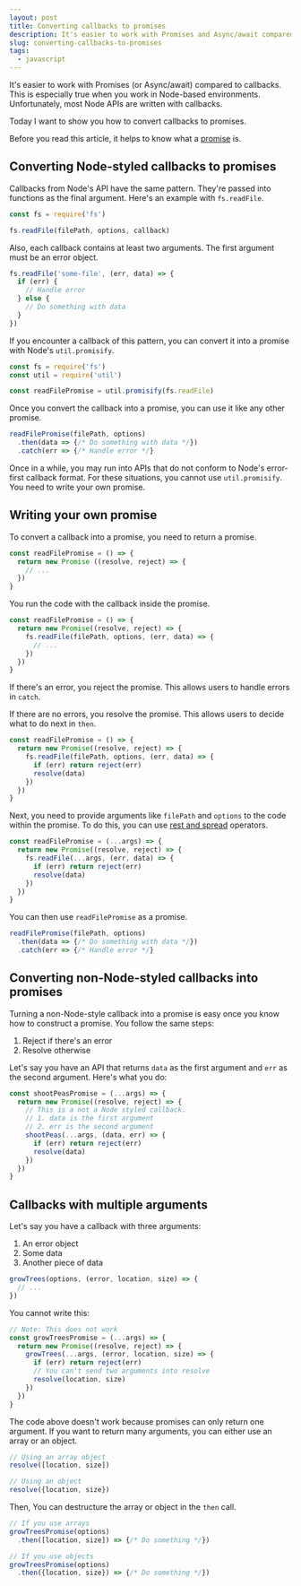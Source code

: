 ```yaml
---
layout: post
title: Converting callbacks to promises 
description: It's easier to work with Promises and Async/await compared to callbacks. I teach you how to convert any callback into a promise. 
slug: converting-callbacks-to-promises
tags:
  - javascript
---
```


It's easier to work with Promises (or Async/await) compared to callbacks. This is especially true when you work in Node-based environments. Unfortunately, most Node APIs are written with callbacks. 

Today I want to show you how to convert callbacks to promises. 

<!-- more -->

Before you read this article, it helps to know what a [promise][1] is. 

## Converting Node-styled callbacks to promises

Callbacks from Node's API have the same pattern. They're passed into functions as the final argument. Here's an example with `fs.readFile`. 

```js
const fs = require('fs') 

fs.readFile(filePath, options, callback)
```

Also, each callback contains at least two arguments. The first argument must be an error object. 

```js
fs.readFile('some-file', (err, data) => {
  if (err) {
    // Handle error 
  } else {
    // Do something with data
  }
})
```

If you encounter a callback of this pattern, you can convert it into a promise with Node's `util.promisify`. 

```js
const fs = require('fs')
const util = require('util')

const readFilePromise = util.promisify(fs.readFile)
```

Once you convert the callback into a promise, you can use it like any other promise. 

```js
readFilePromise(filePath, options)
  .then(data => {/* Do something with data */})
  .catch(err => {/* Handle error */}
```

Once in a while, you may run into APIs that do not conform to Node's error-first callback format. For these situations, you cannot use `util.promisify`. You need to write your own promise. 

## Writing your own promise

To convert a callback into a promise, you need to return a promise. 

```js
const readFilePromise = () => {
  return new Promise ((resolve, reject) => {
    // ...  
  })
}
```

You run the code with the callback inside the promise. 

```js
const readFilePromise = () => {
  return new Promise((resolve, reject) => {
    fs.readFile(filePath, options, (err, data) => {
      // ...
    })
  })
}
```

If there's an error, you reject the promise. This allows users to handle errors in `catch`. 

If there are no errors, you resolve the promise. This allows users to decide what to do next in `then`. 

```js
const readFilePromise = () => {
  return new Promise((resolve, reject) => {
    fs.readFile(filePath, options, (err, data) => {
      if (err) return reject(err)
      resolve(data)
    })
  })
}
```

Next, you need to provide arguments like `filePath` and `options` to the code within the promise. To do this, you can use [rest and spread][2] operators. 

```js
const readFilePromise = (...args) => {
  return new Promise((resolve, reject) => {
    fs.readFile(...args, (err, data) => {
      if (err) return reject(err)
      resolve(data)
    })
  })
}
```

You can then use `readFilePromise` as a promise. 

```js
readFilePromise(filePath, options)
  .then(data => {/* Do something with data */})
  .catch(err => {/* Handle error */}
```

## Converting non-Node-styled callbacks into promises

Turning a non-Node-style callback into a promise is easy once you know how to construct a promise. You follow the same steps: 

1. Reject if there's an error 
2. Resolve otherwise 

Let's say you have an API that returns `data` as the first argument and `err` as the second argument. Here's what you do: 

```js
const shootPeasPromise = (...args) => {
  return new Promise((resolve, reject) => {
    // This is a not a Node styled callback. 
    // 1. data is the first argument 
    // 2. err is the second argument
    shootPeas(...args, (data, err) => {
      if (err) return reject(err)
      resolve(data)
    })
  })
}
```

## Callbacks with multiple arguments

Let's say you have a callback with three arguments: 

1. An error object 
2. Some data
3. Another piece of data 

```js
growTrees(options, (error, location, size) => {
  // ... 
})
```

You cannot write this: 

```js
// Note: This does not work 
const growTreesPromise = (...args) => {
  return new Promise((resolve, reject) => {
    growTrees(...args, (error, location, size) => {
      if (err) return reject(err)
      // You can't send two arguments into resolve
      resolve(location, size)
    })
  })
}
```

The code above doesn't work because promises can only return one argument. If you want to return many arguments, you can either use an array or an object. 

```js
// Using an array object
resolve([location, size])

// Using an object
resolve({location, size})
```

Then, You can destructure the array or object in the `then` call. 

```js
// If you use arrays
growTreesPromise(options)
  .then([location, size]) => {/* Do something */})

// If you use objects
growTreesPromise(options)
  .then({location, size}) => {/* Do something */})
```

[1]:	/blog/js-promises/ "JavaScript promise"
[2]:	/blog/es6/#the-rest-parameter-and-spread-operator "Introduction to ES6: Rest and Spread Operators"